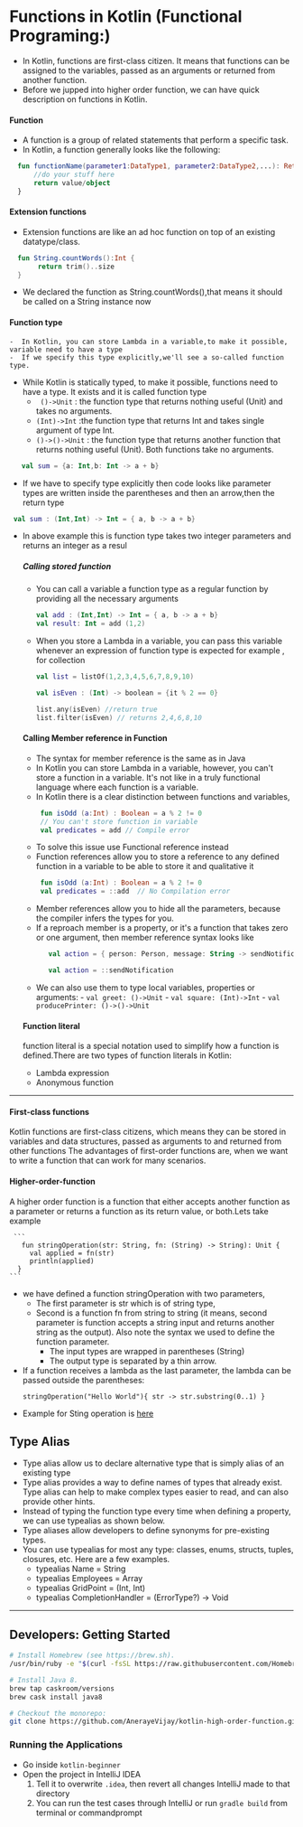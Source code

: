 # Functions in Kotlin (Functional Programing:)
- In Kotlin, functions are first-class citizen. It means that functions can be assigned to the variables, passed as an arguments or 
  returned from another function. 
- Before we jupped into higher order function, we can have quick description on  functions in Kotlin.
 #### Function 
  - A function is a group of related statements that perform a specific task.
  - In Kotlin, a function generally looks like the following:
```kotlin
  fun functionName(parameter1:DataType1, parameter2:DataType2,...): ReturnType { 
      //do your stuff here
      return value/object
  }
```
  #### Extension functions
  - Extension functions are like an ad hoc function on top of an existing datatype/class.
  ```kotlin
    fun String.countWords():Int { 
         return trim()..size
    }
  ```

  - We declared the function as String.countWords(),that means it should be called on a String instance now
   
  #### Function type
    -  In Kotlin, you can store Lambda in a variable,to make it possible, variable need to have a type
    -  If we specify this type explicitly,we'll see a so-called function type.
  - While Kotlin is statically typed, to make it possible, functions need to have a type. It exists and it is called function type
    - ``` ()->Unit``` : the function type that returns nothing useful (Unit) and takes no arguments.
    - ```(Int)->Int``` :the function type that returns Int and takes single argument of type Int.
    - ```()->()->Unit``` : the function type that returns another function that returns nothing useful (Unit). Both functions take no 
    arguments.
    
  ```kotlin
     val sum = {a: Int,b: Int -> a + b}
  ```
  - If we have to specify type explicitly then code looks like parameter types are written inside the parentheses and then an arrow,then the return type
```kotlin
 val sum : (Int,Int) -> Int = { a, b -> a + b}
```
- In above example this is function type takes two integer parameters and returns an integer as a resul

  ##### Calling stored function
     - You can call a variable a function type as a regular function by providing all the necessary arguments
          ```kotlin
          val add : (Int,Int) -> Int = { a, b -> a + b}
          val result: Int = add (1,2)
          ```
     - When you store a Lambda in a variable, you can pass this variable whenever an expression of function type is expected
    for example , for collection 

          ```kotlin
          val list = listOf(1,2,3,4,5,6,7,8,9,10)

          val isEven : (Int) -> boolean = {it % 2 == 0}

          list.any(isEven) //return true
          list.filter(isEven) // returns 2,4,6,8,10
          ```
   #### Calling Member reference in Function 
    - The syntax for member reference is the same as in Java
    - In Kotlin you can store Lambda in a variable, however, you can't store a function in a variable. It's not like in a truly functional
      language where each function is a variable.
    - In Kotlin there is a clear distinction between functions and variables,
      ```kotlin
       fun isOdd (a:Int) : Boolean = a % 2 != 0
       // You can't store function in variable
       val predicates = add // Compile error
      ```
    - To solve this issue use Functional reference instead
    - Function references allow you to store a reference to any defined function in a variable to be able to store it and qualitative it
      ```kotlin
       fun isOdd (a:Int) : Boolean = a % 2 != 0
       val predicates = ::add  // No Compilation error
      ```
     - Member references allow you to hide all the parameters, because the compiler infers the types for you.
     - If a reproach member is a property, or it's a function that takes zero or one argument, then member reference syntax looks like
         ```kotlin
            val action = { person: Person, message: String -> sendNotificaiont(person,message)}

            val action = ::sendNotification
        ``` 
     - We can also use them to type local variables, properties or arguments:
      - ```val greet: ()->Unit```
      - ```val square: (Int)->Int```
      - ```val producePrinter: ()->()->Unit```
  #### Function literal
  function literal is a special notation used to simplify how a function is defined.There are two types of function literals in Kotlin:
    - Lambda expression
    - Anonymous function
    
 ---------------------------------------------------
  #### First-class functions
  Kotlin functions are first-class citizens, which means they can be stored in variables and data structures, passed as arguments to
  and returned from other functions
  The advantages of first-order functions are, when we want to write a function that can work for many scenarios.
  #### Higher-order-function
  A higher order function is a function that either accepts another function as a parameter or returns a function as its return value, or 
  both.Lets take example
  

  
     ```
       fun stringOperation(str: String, fn: (String) -> String): Unit {
         val applied = fn(str)
         println(applied)
      }
    ```
   -  we have defined a function stringOperation with two parameters,
      - The first parameter is str which is of string type, 
      - Second is a function fn from string to string (it means, second parameter is function accepts a string input and returns another 
      string as the output). Also note the syntax we used to define the function parameter. 
        - The input types are wrapped in parentheses (String)
        - The output type is separated by a thin arrow.
   - If a function receives a lambda as the last parameter, the lambda can be passed outside the parentheses:
     ```
     stringOperation("Hello World"){ str -> str.substring(0..1) }
     
     ```
   - Example for Sting operation is [here](https://github.com/AnerayeVijay/kotlin-higher-order-function/blob/master/src/test/kotlin/com/vijayaneraye/string/StringOperationTest.kt)
  

    
## Type Alias 
 - Type alias allow us to declare alternative type that is simply alias of an existing type
 - Type alias provides a way to define names of types that already exist. Type alias can help to make complex types easier to read, and
   can also provide other hints.
 - Instead of typing the function type every time when defining a property, we can use typealias as shown below.
 - Type aliases allow developers to define synonyms for pre-existing types.
 - You can use typealias for most any type: classes, enums, structs, tuples, closures, etc. Here are a few examples.
    - typealias Name = String
    - typealias Employees = Array<Employee>
    - typealias GridPoint = (Int, Int)
    - typealias CompletionHandler = (ErrorType?) -> Void

  
---------------------------------
## Developers: Getting Started

```sh
# Install Homebrew (see https://brew.sh).
/usr/bin/ruby -e "$(curl -fsSL https://raw.githubusercontent.com/Homebrew/install/master/install)"

# Install Java 8.
brew tap caskroom/versions
brew cask install java8

# Checkout the monorepo:
git clone https://github.com/AnerayeVijay/kotlin-high-order-function.git
```
### Running the Applications

- Go inside `kotlin-beginner`
- Open the project in IntelliJ IDEA
  1. Tell it to overwrite `.idea`, then revert all changes IntelliJ made to that directory
  2. You can run the test cases through IntelliJ or
   run ```gradle build``` from terminal or commandprompt 

